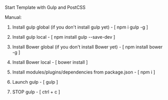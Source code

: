 Start Template with Gulp and PostCSS

Manual:

1. Install gulp global (if you don't install gulp yet) - [ npm i gulp -g ]

2. Install gulp local - [ npm install gulp --save-dev ]

3. Install Bower global (if you don't install Bower yet) - [ npm install bower -g ]

4. Install Bower local - [ bower install ]

5. Install modules/plugins/dependencies from package.json - [ npm i ]

6. Launch gulp - [ gulp ]

7. STOP gulp - [ ctrl + c ]